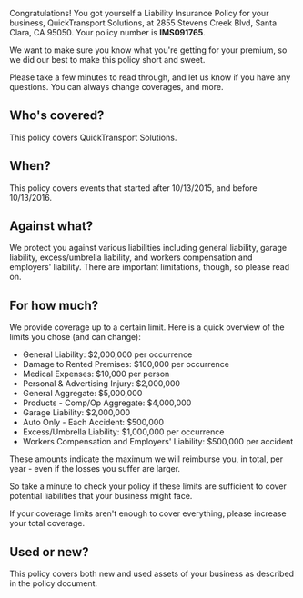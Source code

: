 Congratulations! You got yourself a Liability Insurance Policy for your business, QuickTransport Solutions, at 2855 Stevens Creek Blvd, Santa Clara, CA 95050. Your policy number is **IMS091765**.

We want to make sure you know what you're getting for your premium, so we did our best to make this policy short and sweet.

Please take a few minutes to read through, and let us know if you have any questions. You can always change coverages, and more.

## Who's covered?
This policy covers QuickTransport Solutions.

## When?
This policy covers events that started after 10/13/2015, and before 10/13/2016.

## Against what?
We protect you against various liabilities including general liability, garage liability, excess/umbrella liability, and workers compensation and employers' liability. There are important limitations, though, so please read on.

## For how much?
We provide coverage up to a certain limit. Here is a quick overview of the limits you chose (and can change):

- General Liability: $2,000,000 per occurrence
- Damage to Rented Premises: $100,000 per occurrence
- Medical Expenses: $10,000 per person
- Personal & Advertising Injury: $2,000,000
- General Aggregate: $5,000,000
- Products - Comp/Op Aggregate: $4,000,000
- Garage Liability: $2,000,000
- Auto Only - Each Accident: $500,000
- Excess/Umbrella Liability: $1,000,000 per occurrence
- Workers Compensation and Employers' Liability: $500,000 per accident

These amounts indicate the maximum we will reimburse you, in total, per year - even if the losses you suffer are larger.

So take a minute to check your policy if these limits are sufficient to cover potential liabilities that your business might face.

If your coverage limits aren't enough to cover everything, please increase your total coverage.

## Used or new?
This policy covers both new and used assets of your business as described in the policy document.
